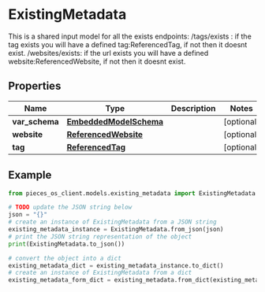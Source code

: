 # ExistingMetadata

This is a shared input model for all the exists endpoints: /tags/exists : if the tag exists you will have a defined tag:ReferencedTag, if not then it doesnt exist. /websites/exists: if the url exists you will have a defined website:ReferencedWebsite, if not then it doesnt exist.

## Properties

Name | Type | Description | Notes
------------ | ------------- | ------------- | -------------
**var_schema** | [**EmbeddedModelSchema**](EmbeddedModelSchema) |  | [optional] 
**website** | [**ReferencedWebsite**](ReferencedWebsite) |  | [optional] 
**tag** | [**ReferencedTag**](ReferencedTag) |  | [optional] 

## Example

```python
from pieces_os_client.models.existing_metadata import ExistingMetadata

# TODO update the JSON string below
json = "{}"
# create an instance of ExistingMetadata from a JSON string
existing_metadata_instance = ExistingMetadata.from_json(json)
# print the JSON string representation of the object
print(ExistingMetadata.to_json())

# convert the object into a dict
existing_metadata_dict = existing_metadata_instance.to_dict()
# create an instance of ExistingMetadata from a dict
existing_metadata_form_dict = existing_metadata.from_dict(existing_metadata_dict)
```


